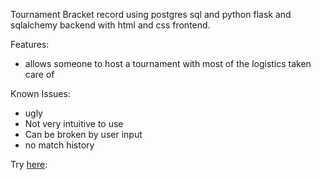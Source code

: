 Tournament Bracket record using postgres sql and python
flask and sqlalchemy backend with html and css frontend.

Features:
  * allows someone to host a tournament with most of the logistics taken care of

Known Issues:
  * ugly
  * Not very intuitive to use
  * Can be broken by user input
  * no match history

Try [here](https://vywren.pythonanywhere.com/):
